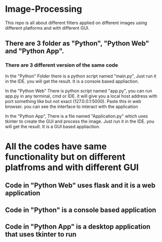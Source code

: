 # Image-Processing
This repo is all about different filters applied on different images using different platforms and with different GUI.

## There are 3 folder as "Python", "Python Web" and "Python App".
### There are 3 different version of the same code

In the "Python" Folder there is a python script named "main.py", Just run it in the IDE. you will get the result. It is a console based appliaction.

In the "Python Web" There is python script named "app.py", you can run app.py in any terminal, cmd or IDE. it will give you a local host address with port something like but not exact (127.0.0.1:5000). Paste this in web browser. you can see the interface to interact with the application

In the "Python App", There is a file named "Application.py" which uses tkinter to create the GUI and process the image. Just run it in the IDE. you will get the result. It is a GUI based appliaction.

# All the codes have same functionality but on different platfroms and with different GUI

## Code in "Python Web" uses flask and it is a web application
## Code in "Python" is a console based application
## Code in "Python App" is a desktop application that uses tkinter to run

